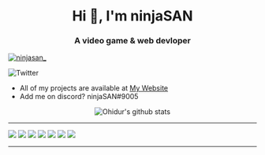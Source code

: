 <h1 align="center">Hi 👋, I'm ninjaSAN</h1>
<h3 align="center">A video game & web devloper</h3>

<p align="left"> <a href="https://twitter.com/ninjasan_" target="blank"><img src="https://img.shields.io/twitter/follow/ninjasan_?logo=twitter&style=for-the-badge" alt="ninjasan_" /></a> </p>
<img alt="Twitter" href="https://twitter.com/ninjasan_" src="https://img.shields.io/badge/ninjaSAN%20-%231DA1F2.svg?&style=for-the-badge&logo=Twitter&logoColor=white"/>

- All of my projects are available at [My Website](https://ninjasan.glitch.me) 
- Add me on discord? ninjaSAN#9005


<p align="center">
  <img align="center" src="https://github-readme-stats.vercel.app/api?username=ninjaSAN-dev&show_icons=true&theme=white&line_height=21" alt="Ohidur's github stats"/>
</p>



------------
<img src="https://img.shields.io/badge/-c++-informational?logo=c%2B%2B&style=flat-square "/> <img src="https://img.shields.io/badge/-c#-black?logo=c%2B%2B&style=flat-square "/> <img src="https://img.shields.io/badge/-NPM-CB3837?style=flat-square&logo=npm&logoColor=white "/> <img src="https://img.shields.io/badge/-HTML5-E34F26?style=flat-square&logo=html5&logoColor=white"/> <img src="https://img.shields.io/badge/-MongoDB-13aa52?style=flat-square&logo=mongodb&logoColor=white "/> <img src="https://img.shields.io/badge/-Nodejs-43853d?style=flat-square&logo=Node.js&logoColor=white "/> <img src="https://img.shields.io/badge/python-v3.7-blue "/>



------------
